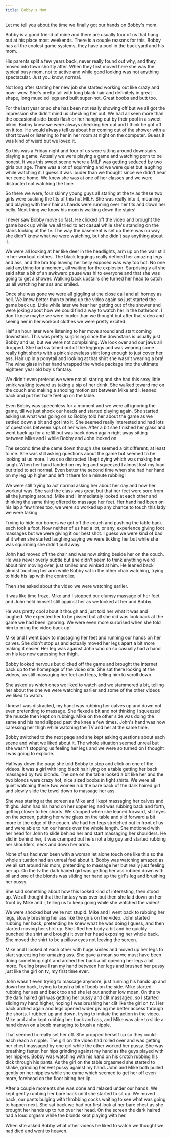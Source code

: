```yaml
---
title: Bobby's Mom
---
```

Let me tell you about the time we finally got our hands on Bobby's mom.

Bobby is a good friend of mine and there are usually four of us that hang out at his place most weekends. There is a couple reasons for this, Bobby has all the coolest game systems, they have a pool in the back yard and his mom.

His parents split a few years back, never really found out why, and they moved into town shortly after. When they first moved here she was the typical busy mom, not to active and while good looking was not anything spectacular. Just you know, normal. 

Not long after starting her new job she started working out like crazy and now- wow. She's pretty tall with long black hair and definitely in great shape, long muscled legs and built super-hot. Great boobs and butt too.

For the last year or so she has been not really showing off but we all got the impression she didn't mind us checking her out. We had all seen more than the occasional side-boob flash or her hanging out by their pool in a sweet bikini. Bobby knew we were always checking her out and I think he got off on it too. He would always tell us about her coming out of the shower with a short towel or listening to her in her room at night on the computer. Guess it was kind of weird but we loved it.

So this was a Friday night and four of us were sitting around downstairs playing a game. Actually we were playing a game and watching porn to be honest. It was this sweet scene where a MILF was getting seduced by two girls our age. There was a lot of squirming and we were quiet but laughing while watching it. I guess it was louder than we thought since we didn't hear her come home. We knew she was at one of her classes and we were distracted not watching the time.

So there we were, four skinny young guys all staring at the tv as these two girls were sucking the tits of this hot MILF. She was really into it, moaning and playing with their hair as hands were running over her tits and down her belly. Next thing we know his mom is walking down the stairs!

I never saw Bobby move so fast. He clicked off the video and brought the game back up while we all tried to act casual while she's standing on the stairs looking at the tv. The way the basement is set up there was no way she didn't know what we were watching, but she didn't say anything about it.

We were all looking at her like deer in the headlights, arm up on the wall still in her workout clothes. The black leggings really defined her amazing legs and ass, and the bra top leaving her belly exposed was way too hot. No one said anything for a moment, all waiting for the explosion. Surprisingly all she said after a bit of an awkward pause was hi to everyone and that she was going to get a shower. Walking back upstairs she turned her head to catch us all watching her ass and smiled.

Once she was gone we were all giggling at the close call and all horney as hell. We knew better than to bring up the video again so just started the game back up. Little while later we hear her getting out of the shower and were joking about how we could find a way to watch her in the bathroom. I don't know maybe we were louder than we thought but after that video and seeing her in her workout clothes we were pretty excited.

Half an hour later were listening to her move around and start coming downstairs. This was pretty surprising since the downstairs is usually just Bobby and us, but we were not complaining. We look over and our jaws all dropped. She had switched out of the leggings and was wearing some really tight shorts with a pink sleeveless shirt long enough to just cover her ass. Hair up in a ponytail and looking at that shirt she wasn't wearing a bra! The wine glass in her hand wrapped the whole package into the ultimate eighteen year old boy's fantasy.

We didn't even pretend we were not all staring and she had this sexy little smirk walking toward us taking a sip of her drink. She walked toward me on the couch and making a shooing motion sat between Mike and I, leaned back and put her bare feet up on the table.

Even Bobby was speechless for a moment and we were all ignoring the game, till we just shook our heads and started playing again. She started asking us what was going on so Bobby told her about the game as we settled down a bit and got into it. She seemed really interested and had lots of questions between sips of her wine. After a bit she finished her glass and went back up for a refill but was back down again right away sitting between Mike and I while Bobby and John looked on.

The second time she came down though she seemed a bit different, at least to me. She was still asking questions about the game but seemed to be looking at us more. I was so distracted I kept dying which was making her laugh. When her hand landed on my leg and squeezed I almost lost my load but tried to act normal. Even better the second time when she had her hand on my leg up higher and left it there for a minute rubbing!

We were still trying to act normal asking her about her day and how her workout was. She said the class was great but that her feet were sore from all the jumping around. Mike and I immediately looked at each other and thinking the same thing offered to massage her feet. Her hand had been on his lap a few times too, we were so worked up any chance to touch this lady we were taking.

Trying to hide our boners we got off the couch and pushing the table back each took a foot. Now neither of us had a lot, or any, experience giving foot massages but we were giving it our best shot. I guess we were kind of bad at it when she started laughing saying we were tickling her but while she was squirming she didn't pull away.

John had moved off the chair and was now sitting beside her on the couch. He was never overly subtle but she didn't seem to think anything weird about him moving over, just smiled and winked at him. He leaned back almost touching her arm while Bobby sat in the other chair watching, trying to hide his lap with the controller.

Then she asked about the video we were watching earlier.

It was like time froze. Mike and I stopped our clumsy massage of her feet and John held himself still against her as we looked at her and Bobby.

He was pretty cool about it though and just told her what it was and laughed. We expected her to be pissed but all she did was look back at the game we had been ignoring. We were even more surprised when she told him to bring the video back up!

Mike and I went back to massaging her feet and running our hands on her calves. She didn't stop us and actually moved her legs apart a bit more making it easier. Her leg was against John who oh so casually had a hand on his lap now caressing her thigh.

Bobby looked nervous but clicked off the game and brought the internet back up to the homepage of the video site. She sat there looking at the videos, us still massaging her feet and legs, telling him to scroll down.

She asked us which ones we liked to watch and we stammered a bit, telling her about the one we were watching earlier and some of the other videos we liked to watch.

I know I was distracted, my hand was rubbing her calves up and down not even pretending to massage. She flexed a bit and not thinking I squeezed the muscle then kept on rubbing. Mike on the other side was doing the same and his hand slipped past the knee a few times. John's hand was now caressing her thigh while watching the TV and her at the same time.

Bobby switched to the next page and she kept asking questions about each scene and what we liked about it. The whole situation seemed unreal but she wasn't stopping us feeling her legs and we were so turned on I thought I was going to explode.

Halfway down the page she told Bobby to stop and click on one of the videos. It was a girl with long black hair lying on a table getting her back massaged by two blonds. The one on the table looked a bit like her and the two blonds were crazy hot, nice sized boobs in tight shirts. We were all quiet watching these two women rub the bare back of the dark haired girl and slowly slide the towel down to massage her ass.

She was staring at the screen as Mike and I kept massaging her calves and thighs. John had his hand on her upper leg and was rubbing back and forth, getting closer to her shorts. We stopped when she leaned forward, still eyes on the screen, putting her wine glass on the table and slid forward a bit more to the edge of the couch. We had her legs stretched out in front of us and were able to run our hands over the whole length. She motioned with her head for John to slide behind her and start massaging her shoulders. He slid in behind her, it was cramped but he's not a big guy and started rubbing her shoulders, neck and down her arms. 

None of us had ever been with a woman let alone touch one like this so the whole situation had an unreal feel about it. Bobby was watching amazed as we all sat around his mom, pretending to massage her but really just feeling her up. On the tv the dark haired girl was getting her ass rubbed down with oil and one of the blonds was sliding her hand up the girl's leg and brushing her pussy.

She said something about how this looked kind of interesting, then stood up. We all thought that the fantasy was over but then she laid down on her front by Mike and I, telling us to keep going while she watched the video!

We were shocked but we're not stupid. Mike and I went back to rubbing her legs, slowly brushing her ass like the girls on the video. John started rubbing her back, pretending he knew what he was doing I guess, and then started moving her shirt up. She lifted her body a bit and he quickly bunched the shirt and brought it over her head exposing her whole back. She moved the shirt to be a pillow eyes not leaving the screen. 

Mike and I looked at each other with huge smiles and moved up her legs to start squeezing her amazing ass. She gave a moan so we must have been doing something right and arched her back a bit opening her legs a bit more. Feeling brave I ran my hand between her legs and brushed her pussy just like the girl on tv, my first time ever.

John wasn't even trying to massage anymore, just running his hands up and down her back, trying to brush a bit of boob on the side. Mike started rubbing her ass and back too and she let out another low moan. On the tv the dark haired girl was getting her pussy and clit massaged, so I started sliding my hand higher, hoping I was brushing her clit like the girl on tv. Her back arched again and legs opened wider giving me better access through the shorts. I rubbed up and down, trying to imitate the action in the video. Mike and John kept rubbing her back and ass, and Mike was able to slide a hand down on a boob managing to brush a nipple. 

That seemed to really set her off. She propped herself up so they could each reach a nipple. The girl on the video had rolled over and was getting her chest massaged by one girl while the other worked her pussy. She was breathing faster, her hips grinding against my hand as the guys played with her nipples. Bobby was watching with his hand on his crotch rubbing his dick through his pants. As the girl on the table orgasmed she started to shake, grinding her wet pussy against my hand. John and Mike both pulled gently on her nipples while she came which seemed to get her off even more, forehead on the floor biting her lip.

After a couple moments she was done and relaxed under our hands. We kept gently rubbing her bare back until she started to sit up. We moved back, our pants bulging with throbbing cocks waiting to see what was going to happen next. She sat back we had our first look at her bare chest as she brought her hands up to run over her head. On the screen the dark haired had a loud orgasm while the blonds kept playing with her.

When she asked Bobby what other videos he liked to watch we thought we had died and went to heaven. 
